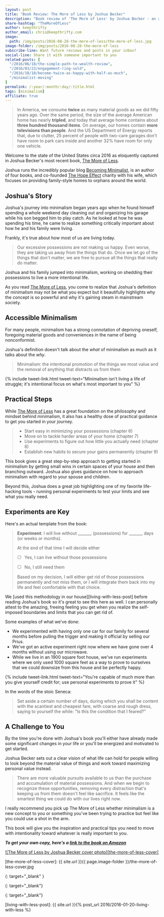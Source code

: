 ```yaml
---
layout: post
title: "Book Review: The More of Less by Joshua Becker"
description: "Book review of 'The More of Less' by Joshua Becker - an amazing book to introduce you to minimalism"
share-hashtag: "TheMoreOfLess"
author: keepthrifty
author_email: chris@keepthrifty.com
image:
  path: /img/posts/2016-08-28-the-more-of-less/the-more-of-less.jpg
image-folder: /img/posts/2016-08-28-the-more-of-less
subscribe-line: Want future reviews and posts in your inbox?
social-line: Share it with someone important to you
related-posts: [
  "/2016/06/18/the-simple-path-to-wealth-review",
  "/2016/03/23/engagement-ring-sold",
  "/2016/10/10/become-twice-as-happy-with-half-as-much",
  "/minimalist-moving"
]
permalink: /:year/:month/:day/:title.html
tags: [minimalism]
affiliate: true
---
```


> In America, we consume __twice__ as many material goods as we did fifty years ago. Over the same period, the size of the average American home has nearly __tripled__, and today that average home contains about __three hundred thousand items__. On average, our homes contain __more televisions than people__. And the US Department of Energy reports that, due to clutter, 25 percent of people with two-care garages don't have room to park cars inside and another 32% have room for only one vehicle.

Welcome to the state of the United States circa 2016 as eloquently captured in Joshua Becker's most recent book, [The More of Less][the-more-of-less-amazon].

Joshua runs the incredibly popular blog [Becoming Minimalist][becoming-minimalist], is an author of four books, and co-founded [The Hope Effect][the-hope-effect] charity with his wife, which focuses on providing family-style homes to orphans around the world.

## Joshua's Story #

Joshua's journey into minimalism began years ago when he found himself spending a whole weekend day cleaning out and organizing his garage while his son begged him to play catch. As he looked at how he was spending his time, he came to realize something critically important about how he and his family were living.

Frankly, it's true about how most of us are living today.

> Our excessive possessions are not making us happy. Even worse, they are taking us away from the things that do. Once we let go of the things that don't matter, we are free to pursue all the things that really do matter.

Joshua and his family jumped into minimalism, working on shedding their possessions to live a more intentional life.

As you read [The More of Less][the-more-of-less-amazon], you come to realize that Joshua's definition of minimalism may not be what you expect but it beautifully highlights why the concept is so powerful and why it's gaining steam in mainstream society.

## Accessible Minimalism #

For many people, minimalism has a strong connotation of depriving oneself, foregoing material goods and conveniences in the name of being nonconformist.

Joshua's definition doesn't talk about the _what_ of minimalism as much as it talks about the _why_.

> Minimalism: the intentional promotion of the things we most value and the removal of anything that distracts us from them

{% include tweet-link.html tweet-text="Minimalism isn't living a life of struggle; it's intentional focus on what's most important to you" %}

## Practical Steps #

While [The More of Less][the-more-of-less-amazon] has a great foundation on the philosophy and mindset behind minimalism, it also has a healthy dose of practical guidance to get you started in your journey.

> * Start easy in minimizing your possessions (chapter 6)
> * Move on to tackle harder areas of your home (chapter 7)
> * Use experiments to figure out how little you actually need (chapter 8)
> * Establish new habits to secure your gains permanently (chapter 9)

This book gives a great step-by-step approach to getting started in minimalism by getting small wins in certain spaces of your house and then branching outward. Joshua also gives guidance on how to approach minimalism with regard to your spouse and children.

Beyond this, Joshua does a great job highlighting one of my favorite life-hacking tools - running personal experiments to test your limits and see what you really need.

## Experiments are Key #

Here's an actual template from the book:

> __Experiment__: I will live without \_\_\_\_\_\_\_ (possessions) for \_\_\_\_\_\_\_ days (or weeks or months).
>
> At the end of that time I will decide either
>
> * [ ] Yes, I can live without those possessions
>
> * [ ] No, I still need them
>
> Based on my decision, I will either get rid of those possessions permanently and not miss them, or I will integrate them back into my life and feel comfortable with that choice.

We [used this methodology in our house][living-with-less-post] before reading Joshua's book so it's great to see this here as well. I can personally attest to the amazing, freeing feeling you get when you realize the self-imposed boundaries and limits that you can get rid of.

Some examples of what we've done:

* We experimented with having only one car for our family for several months before pulling the trigger and making it official by selling our Prius.
* We've got an active experiment right now where we have gone over 4 months without using our microwave.
* While we live in an 1900 square foot house, we've run experiments where we only used 1000 square feet as a way to prove to ourselves that we could downsize from this house and be perfectly happy.

{% include tweet-link.html tweet-text="You're capable of much more than you give yourself credit for; use personal experiments to prove it" %}

In the words of the stoic Seneca:

>  Set aside a certain number of days, during which you shall be content with the scantiest and cheapest fare, with coarse and rough dress, saying to yourself the while: "Is this the condition that I feared?"

## A Challenge to You #

By the time you're done with Joshua's book you'll either have already made some significant changes in your life or you'll be energized and motivated to get started.

Joshua Becker sets out a clear vision of what life can hold for people willing to look beyond the material value of things and work toward maximizing personal value instead.

> There are more valuable pursuits available to us than the purchase and accumulation of material possessions. And when we begin to recognize these opportunities, removing every distraction that's keeping us from them doesn't feel like sacrifice. It feels like the smartest thing we could do with our lives right now.

I really recommend you pick up The More of Less whether minimalism is a new concept to you or something you've been trying to practice but feel like you could use a shot in the arm.

This book will give you the inspiration and practical tips you need to move with intentionality toward whatever is really important to you.

___To get your own copy, here's a [link to the book on Amazon][the-more-of-less-amazon]___

[![The More of Less by Joshua Becker cover photo][the-more-of-less-cover]][the-more-of-less-amazon]

[the-more-of-less-cover]: {{ site.url }}{{ page.image-folder }}/the-more-of-less-cover.jpg

[the-more-of-less-amazon]: http://themoreofless.com/
{: target="_blank" }

[becoming-minimalist]: http://www.becomingminimalist.com/
{: target="_blank"}

[the-hope-effect]: http://hopeeffect.com/
{: target="_blank"}

[living-with-less-post]: {{ site.url }}{% post_url 2016/2016-01-20-living-with-less %}
